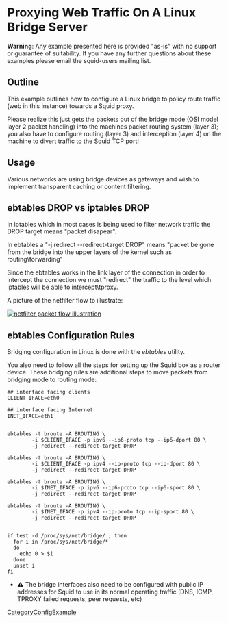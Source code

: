 # Proxying Web Traffic On A Linux Bridge Server

**Warning**: Any example presented here is provided "as-is" with no
support or guarantee of suitability. If you have any further questions
about these examples please email the squid-users mailing list.

## Outline

This example outlines how to configure a Linux bridge to policy route
traffic (web in this instance) towards a Squid proxy.

Please realize this just gets the packets out of the bridge mode (OSI
model layer 2 packet handling) into the machines packet routing system
(layer 3); you also have to configure routing (layer 3) and interception
(layer 4) on the machine to divert traffic to the Squid TCP port\!

## Usage

Various networks are using bridge devices as gateways and wish to
implement transparent caching or content filtering.

## ebtables DROP vs iptables DROP

In iptables which in most cases is being used to filter network traffic
the DROP target means "packet disapear".

In ebtables a "-j redirect --redirect-target DROP" means "packet be gone
from the bridge into the upper layers of the kernel such as
routing\\forwarding"

Since the ebtables works in the link layer of the connection in order to
intercept the connection we must "redirect" the traffic to the level
which iptables will be able to intercept\\tproxy.

A picture of the netfilter flow to illustrate:

[![netfilter packet flow
illustration](http://upload.wikimedia.org/wikipedia/commons/3/37/Netfilter-packet-flow.svg)](http://commons.wikimedia.org/wiki/File:Netfilter-packet-flow.svg)

## ebtables Configuration Rules

Bridging configuration in Linux is done with the *ebtables* utility.

You also need to follow all the steps for setting up the Squid box as a
router device. These bridging rules are additional steps to move packets
from bridging mode to routing mode:

    ## interface facing clients
    CLIENT_IFACE=eth0
    
    ## interface facing Internet
    INET_IFACE=eth1
    
    
    ebtables -t broute -A BROUTING \
            -i $CLIENT_IFACE -p ipv6 --ip6-proto tcp --ip6-dport 80 \
            -j redirect --redirect-target DROP
    
    ebtables -t broute -A BROUTING \
            -i $CLIENT_IFACE -p ipv4 --ip-proto tcp --ip-dport 80 \
            -j redirect --redirect-target DROP
    
    ebtables -t broute -A BROUTING \
            -i $INET_IFACE -p ipv6 --ip6-proto tcp --ip6-sport 80 \
            -j redirect --redirect-target DROP
    
    ebtables -t broute -A BROUTING \
            -i $INET_IFACE -p ipv4 --ip-proto tcp --ip-sport 80 \
            -j redirect --redirect-target DROP
    
    
    if test -d /proc/sys/net/bridge/ ; then
      for i in /proc/sys/net/bridge/*
      do
        echo 0 > $i
      done
      unset i
    fi

  - ⚠️
    The bridge interfaces also need to be configured with public IP
    addresses for Squid to use in its normal operating traffic (DNS,
    ICMP, TPROXY failed requests, peer requests, etc)

[CategoryConfigExample](/CategoryConfigExample)
